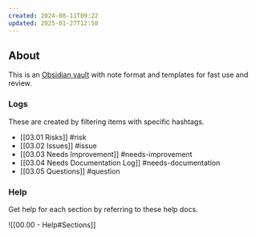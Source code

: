 ```yaml
---
created: 2024-08-11T09:22
updated: 2025-01-27T12:58
---
```


## About

This is an [Obsidian vault](https://obsidian.md/) with note format and templates for fast use and review.

### Logs

These are created by filtering items with specific hashtags.

- [[03.01 Risks]] #risk
- [[03.02 Issues]] #issue
- [[03.03 Needs Improvement]] #needs-improvement
- [[03.04 Needs Documentation Log]] #needs-documentation
- [[03.05 Questions]] #question

### Help

Get help for each section by referring to these help docs.

![[00.00 - Help#Sections]]
